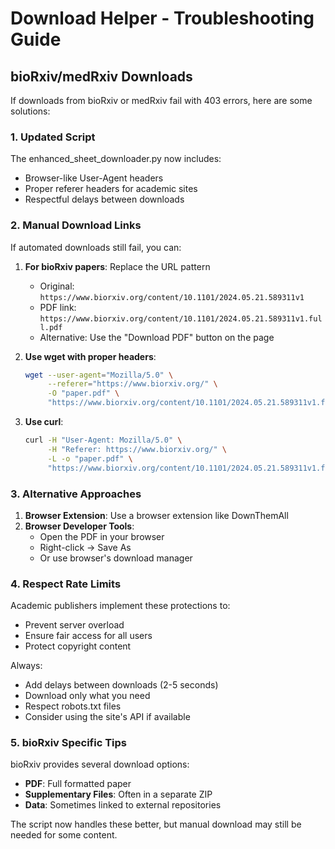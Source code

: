 # Download Helper - Troubleshooting Guide

## bioRxiv/medRxiv Downloads

If downloads from bioRxiv or medRxiv fail with 403 errors, here are some solutions:

### 1. Updated Script
The enhanced_sheet_downloader.py now includes:
- Browser-like User-Agent headers
- Proper referer headers for academic sites
- Respectful delays between downloads

### 2. Manual Download Links
If automated downloads still fail, you can:

1. **For bioRxiv papers**: Replace the URL pattern
   - Original: `https://www.biorxiv.org/content/10.1101/2024.05.21.589311v1`
   - PDF link: `https://www.biorxiv.org/content/10.1101/2024.05.21.589311v1.full.pdf`
   - Alternative: Use the "Download PDF" button on the page

2. **Use wget with proper headers**:
   ```bash
   wget --user-agent="Mozilla/5.0" \
        --referer="https://www.biorxiv.org/" \
        -O "paper.pdf" \
        "https://www.biorxiv.org/content/10.1101/2024.05.21.589311v1.full.pdf"
   ```

3. **Use curl**:
   ```bash
   curl -H "User-Agent: Mozilla/5.0" \
        -H "Referer: https://www.biorxiv.org/" \
        -L -o "paper.pdf" \
        "https://www.biorxiv.org/content/10.1101/2024.05.21.589311v1.full.pdf"
   ```

### 3. Alternative Approaches

1. **Browser Extension**: Use a browser extension like DownThemAll
2. **Browser Developer Tools**: 
   - Open the PDF in your browser
   - Right-click → Save As
   - Or use browser's download manager

### 4. Respect Rate Limits

Academic publishers implement these protections to:
- Prevent server overload
- Ensure fair access for all users
- Protect copyright content

Always:
- Add delays between downloads (2-5 seconds)
- Download only what you need
- Respect robots.txt files
- Consider using the site's API if available

### 5. bioRxiv Specific Tips

bioRxiv provides several download options:
- **PDF**: Full formatted paper
- **Supplementary Files**: Often in a separate ZIP
- **Data**: Sometimes linked to external repositories

The script now handles these better, but manual download may still be needed for some content.